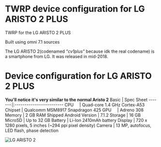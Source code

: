 # TWRP device configuration for LG ARISTO 2 PLUS
TWRP for the LG ARISTO 2 PLUS

Built using omni 7.1 sources



The LG ARISTO 2(codenamed _"cv1plus"_ because idk the real codename) is a smartphone from LG.
It was released in mid-2018.

Device configuration for LG ARISTO 2 PLUS
========================================
**You'll notice it's very similar to the normal Aristo 2**
Basic   | Spec Sheet
-------:|:-------------------------
CPU     | Quad-core 1.4 GHz Cortex-A53
Chipset | Qualcomm MSM8917 Snapdragon 425
GPU     | Adreno 308
Memory  | 2 GB RAM
Shipped Android Version | 7.1.2
Storage | 16 GB
MicroSD | Up to 32 GB
Battery | Li-Ion 2410mAh battery
Display | 720 x 1280 pixels, 5 inches (~294 ppi pixel density)
Camera  | 13 MP, autofocus, LED flash, phase detection 



![LG ARISTO 2](https://cdn2.gsmarena.com/vv/pics/lg/lg-aristo2.jpg)
 

